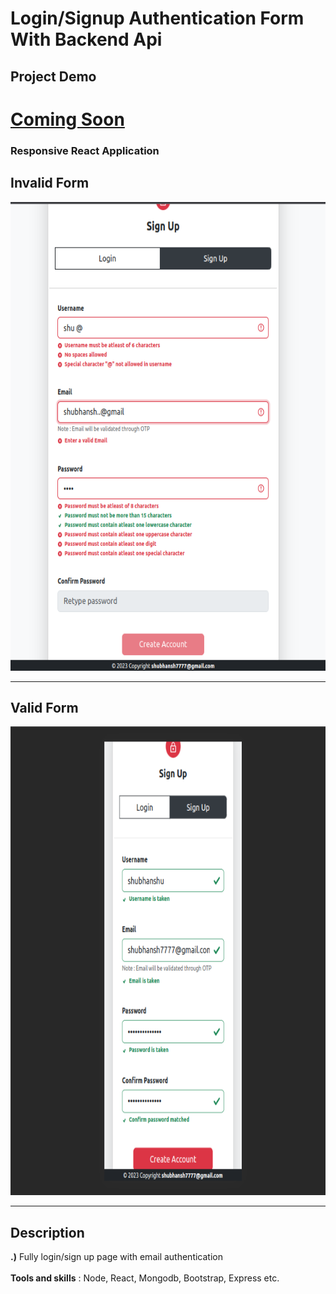 # Login/Signup Authentication Form With Backend Api

## Project Demo
<a alt="Shop Inventory Website" href="#">
  <h1>Coming Soon</h1>
</a>

### Responsive React Application

## Invalid Form
<p align="center">
  <a alt="Valid Form" href="https://github.com/Shubhansh-Simple/Accredian-frontend-task/tree/main">
    <img alt="Logo" src="https://raw.githubusercontent.com/Shubhansh-Simple/Accredian-frontend-task/main/Pictures/InvalidForm.png" height="750" /> 
  </a>
</p>

---
## Valid Form
<p align="center">
  <a alt="Valid Form" href="https://github.com/Shubhansh-Simple/Accredian-frontend-task/tree/main">
    <img alt="Logo" src="https://raw.githubusercontent.com/Shubhansh-Simple/Accredian-frontend-task/main/Pictures/ValidForm.png" height="750" /> 
  </a>
</p>

---

## Description
<b>.)</b> Fully login/sign up page with email authentication <br>
<br>
<b>Tools and skills</b> : Node, React, Mongodb, Bootstrap, Express etc.
<br>
<br>

